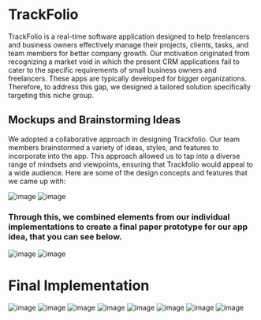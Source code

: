 # TrackFolio


TrackFolio is a real-time software application designed to help freelancers and business owners effectively manage their projects, clients, tasks, and team members for better company growth. 
Our motivation originated from recognizing a market void in which the present CRM applications fail to cater to the specific requirements of small business owners and freelancers. These apps are typically developed for bigger organizations. Therefore, to address this gap, we designed a tailored solution specifically targeting this niche group.


## Mockups and Brainstorming Ideas
We adopted a collaborative approach in designing Trackfolio. Our team members brainstormed a variety of ideas, styles, and features to incorporate into the app. This approach allowed us to tap into a diverse range of mindsets and viewpoints, ensuring that Trackfolio would appeal to a wide audience. Here are some of the design concepts and features that we came up with:

![image](https://github.com/bzuraik/TrackFolio/assets/95400232/3858abb6-cd9e-4292-b034-56001710e966)
![image](https://github.com/bzuraik/TrackFolio/assets/95400232/e246e277-cc03-47cb-a5ca-975de6a44f4a)
### Through this, we combined elements from our individual implementations to create a final paper prototype for our app idea, that you can see below.




![image](https://github.com/bzuraik/TrackFolio/assets/95400232/ba0214a2-2a91-43a7-8972-387762f4d72e)
![image](https://github.com/bzuraik/TrackFolio/assets/95400232/b18d4366-43ba-4056-84c5-e1c1f80136f7)

# Final Implementation
![image](https://github.com/bzuraik/TrackFolio/assets/95400232/7233c1dc-8a7a-4b5a-b2f8-d31c05a340c5)
![image](https://github.com/bzuraik/TrackFolio/assets/95400232/9b5bd5a1-9242-40de-8f43-cf4e27ac2e04)
![image](https://github.com/bzuraik/TrackFolio/assets/95400232/f624ef65-4b27-42d6-b368-cf55c7dcd55d)
![image](https://github.com/bzuraik/TrackFolio/assets/95400232/f03fa236-ea45-49dc-83ef-a46cb25fa50b)
![image](https://github.com/bzuraik/TrackFolio/assets/95400232/0aa715e1-c903-4bb2-bfdb-2e6b09fc8c00)
![image](https://github.com/bzuraik/TrackFolio/assets/95400232/fdf1bc31-84e5-4e82-9f23-d9e67e0743c6)
![image](https://github.com/bzuraik/TrackFolio/assets/95400232/ef426ecf-f0cd-421c-8dac-d991dba50aff)
![image](https://github.com/bzuraik/TrackFolio/assets/95400232/d756b031-a77f-4037-9349-2917d1fb4b09)

